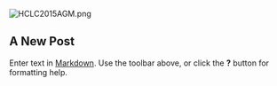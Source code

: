 ![HCLC2015AGM.png]({{site.baseurl}}/assets/img/HCLC2015AGM.png)
## A New Post

Enter text in [Markdown](http://daringfireball.net/projects/markdown/). Use the toolbar above, or click the **?** button for formatting help.
